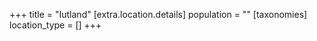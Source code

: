 +++
title = "Iutland"
[extra.location.details]
population = ""
[taxonomies]
location_type = []
+++

